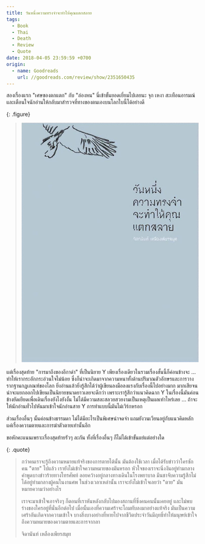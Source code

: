 ```yaml
---
title: วันหนึ่งความทรงจำจะทำให้คุณแตกสลาย
tags:
  - Book
  - Thai
  - Death
  - Review
  - Quote
date: 2018-04-05 23:59:59 +0700
origin:
  - name: Goodreads
    url: //goodreads.com/review/show/2351650435
---
```


สองเรื่องแรก "เศษของตกแตก" กับ "ล่องหน" นี่เข้าขั้นยอดเยี่ยมไปเลยนะ จุก เหงา สะเทือนอารมณ์ และเตือนใจนักอ่านให้กลับมาสำรวจที่ทางของตนเองบนโลกใบนี้ได้อย่างดี

{: .figure}
> ![](/images/book/someday-remembrance-will-break-you.jpg)

แต่เรื่องสุดท้าย "การมาถึงของอีกาดำ" ที่เป็นนิยาย Y เพียงเรื่องเดียวในรวมเรื่องสั้นนี้ก็ค่อนข้างจะ ... ทำให้เรากระอักกระอ่วนใจไม่น้อย ซึ่งก็น่าจะเกิดมาจากความหนาทั้งด้านปริมาณตัวอักษรและการวางรากฐานกฎเกณฑ์ของโลก ยิ่งอ่านแล้วยิ่งรู้สึกได้ว่าผู้เขียนลงมือลงแรงกับเรื่องนี้ไปอย่างมาก มากเสียจนน่าจะแยกออกไปเขียนเป็นนิยายขนาดยาวเลยจะดีกว่า เพราะเรารู้สึกว่าแนวคิดฉาก Y ในเรื่องนี้มันค่อนข้างยัดเยียดเพื่อเดินเรื่องยังไงยังงั้น ไม่ได้มีความสละสลวยสวยงามเป็นเหตุเป็นผลเท่าไหร่เลย ... ถ้าจะให้นักอ่านทั่วไปหันมาเข้าใจนักอ่านสาย Y การทำแบบนี้มันไม่เวิร์กหรอก

ส่วนเรื่องอื่นๆ นั้นค่อนข้างธรรมดา ไม่ได้มีอะไรเป็นพิเศษน่าจดจำ แถมยังวนเวียนอยู่กับแนวคิดหลักแค่เรื่องความตายและการฆ่าตัวตายเท่านั้นอีก

ขอหักคะแนนเพราะเรื่องสุดท้ายรัวๆ ละกัน ทั้งที่เรื่องอื่นๆ ก็ไม่ได้เข้าขั้นแย่แต่อย่างใด

{: .quote}
> กว่าคนเราจะรู้ถึงความหมายแท้จริงของการตายได้นั้น มันต้องใช้เวลา เมื่อได้รับข่าวว่าใครซักคน "ตาย" ไปแล้ว เรายังไม่เข้าใจความหมายของมันหรอก หัวใจของเราจะนิ่งงันอยู่ท่ามกลางคำพูดบางข่าวร้ายทางโทรศัพท์ ลอยคว้างอยู่กลางทางเดินในโรงพยาบาล มึนชาจับความรู้สึกไม่ได้อยู่ท่ามกลางผู้คนในงานศพ ในช่วงเวลาเหล่านั้น เราจะยังไม่เข้าใจเลยว่า "ตาย" มันหมายความว่าอย่างไร
>
> เราจะมาเข้าใจเอาจริงๆ ก็ตอนที่เราหันหลังกลับไปมองสถานที่ซึ่งคนคนนั้นเคยอยู่ และไม่พบร่างของใครอยู่ที่นั่นอีกต่อไป เมื่อนั้นเองที่ความเศร้าจะโถมทับลงมาอย่างแท้จริง มันเป็นความเศร้าอันเกิดจากความเข้าใจ บางสิ่งบางอย่างที่หายไปจากชีวิตประจำวันมีฤทธิ์ทำให้มนุษย์เข้าใจถึงความหมายของความตายและการจากลา
>
> จิดานันท์ เหลืองเพียรสมุท